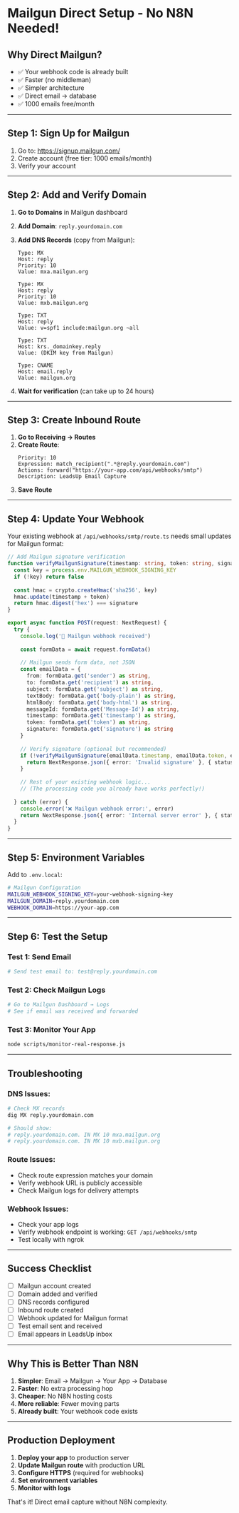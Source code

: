 # Mailgun Direct Setup - No N8N Needed!

## Why Direct Mailgun?
- ✅ Your webhook code is already built
- ✅ Faster (no middleman)
- ✅ Simpler architecture
- ✅ Direct email → database
- ✅ 1000 emails free/month

---

## Step 1: Sign Up for Mailgun

1. Go to: https://signup.mailgun.com/
2. Create account (free tier: 1000 emails/month)
3. Verify your account

---

## Step 2: Add and Verify Domain

1. **Go to Domains** in Mailgun dashboard
2. **Add Domain**: `reply.yourdomain.com`
3. **Add DNS Records** (copy from Mailgun):
   ```
   Type: MX
   Host: reply
   Priority: 10
   Value: mxa.mailgun.org

   Type: MX  
   Host: reply
   Priority: 10
   Value: mxb.mailgun.org

   Type: TXT
   Host: reply
   Value: v=spf1 include:mailgun.org ~all

   Type: TXT
   Host: krs._domainkey.reply
   Value: (DKIM key from Mailgun)

   Type: CNAME
   Host: email.reply
   Value: mailgun.org
   ```

4. **Wait for verification** (can take up to 24 hours)

---

## Step 3: Create Inbound Route

1. **Go to Receiving → Routes**
2. **Create Route**:
   ```
   Priority: 10
   Expression: match_recipient(".*@reply.yourdomain.com")
   Actions: forward("https://your-app.com/api/webhooks/smtp")
   Description: LeadsUp Email Capture
   ```
3. **Save Route**

---

## Step 4: Update Your Webhook

Your existing webhook at `/api/webhooks/smtp/route.ts` needs small updates for Mailgun format:

```typescript
// Add Mailgun signature verification
function verifyMailgunSignature(timestamp: string, token: string, signature: string): boolean {
  const key = process.env.MAILGUN_WEBHOOK_SIGNING_KEY
  if (!key) return false
  
  const hmac = crypto.createHmac('sha256', key)
  hmac.update(timestamp + token)
  return hmac.digest('hex') === signature
}

export async function POST(request: NextRequest) {
  try {
    console.log('📨 Mailgun webhook received')
    
    const formData = await request.formData()
    
    // Mailgun sends form data, not JSON
    const emailData = {
      from: formData.get('sender') as string,
      to: formData.get('recipient') as string,  
      subject: formData.get('subject') as string,
      textBody: formData.get('body-plain') as string,
      htmlBody: formData.get('body-html') as string,
      messageId: formData.get('Message-Id') as string,
      timestamp: formData.get('timestamp') as string,
      token: formData.get('token') as string,
      signature: formData.get('signature') as string
    }
    
    // Verify signature (optional but recommended)
    if (!verifyMailgunSignature(emailData.timestamp, emailData.token, emailData.signature)) {
      return NextResponse.json({ error: 'Invalid signature' }, { status: 401 })
    }
    
    // Rest of your existing webhook logic...
    // (The processing code you already have works perfectly!)
    
  } catch (error) {
    console.error('❌ Mailgun webhook error:', error)
    return NextResponse.json({ error: 'Internal server error' }, { status: 500 })
  }
}
```

---

## Step 5: Environment Variables

Add to `.env.local`:
```bash
# Mailgun Configuration
MAILGUN_WEBHOOK_SIGNING_KEY=your-webhook-signing-key
MAILGUN_DOMAIN=reply.yourdomain.com
WEBHOOK_DOMAIN=https://your-app.com
```

---

## Step 6: Test the Setup

### Test 1: Send Email
```bash
# Send test email to: test@reply.yourdomain.com
```

### Test 2: Check Mailgun Logs
```bash
# Go to Mailgun Dashboard → Logs
# See if email was received and forwarded
```

### Test 3: Monitor Your App  
```bash
node scripts/monitor-real-response.js
```

---

## Troubleshooting

### DNS Issues:
```bash
# Check MX records
dig MX reply.yourdomain.com

# Should show:
# reply.yourdomain.com. IN MX 10 mxa.mailgun.org
# reply.yourdomain.com. IN MX 10 mxb.mailgun.org
```

### Route Issues:
- Check route expression matches your domain
- Verify webhook URL is publicly accessible  
- Check Mailgun logs for delivery attempts

### Webhook Issues:
- Check your app logs
- Verify webhook endpoint is working: `GET /api/webhooks/smtp`
- Test locally with ngrok

---

## Success Checklist

- [ ] Mailgun account created
- [ ] Domain added and verified
- [ ] DNS records configured  
- [ ] Inbound route created
- [ ] Webhook updated for Mailgun format
- [ ] Test email sent and received
- [ ] Email appears in LeadsUp inbox

---

## Why This is Better Than N8N

1. **Simpler**: Email → Mailgun → Your App → Database
2. **Faster**: No extra processing hop
3. **Cheaper**: No N8N hosting costs
4. **More reliable**: Fewer moving parts
5. **Already built**: Your webhook code exists

---

## Production Deployment

1. **Deploy your app** to production server
2. **Update Mailgun route** with production URL
3. **Configure HTTPS** (required for webhooks)
4. **Set environment variables**
5. **Monitor with logs**

That's it! Direct email capture without N8N complexity.